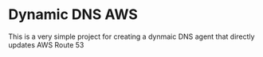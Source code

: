 # Dynamic DNS AWS

This is a very simple project for creating a dynmaic DNS agent that directly updates AWS Route 53